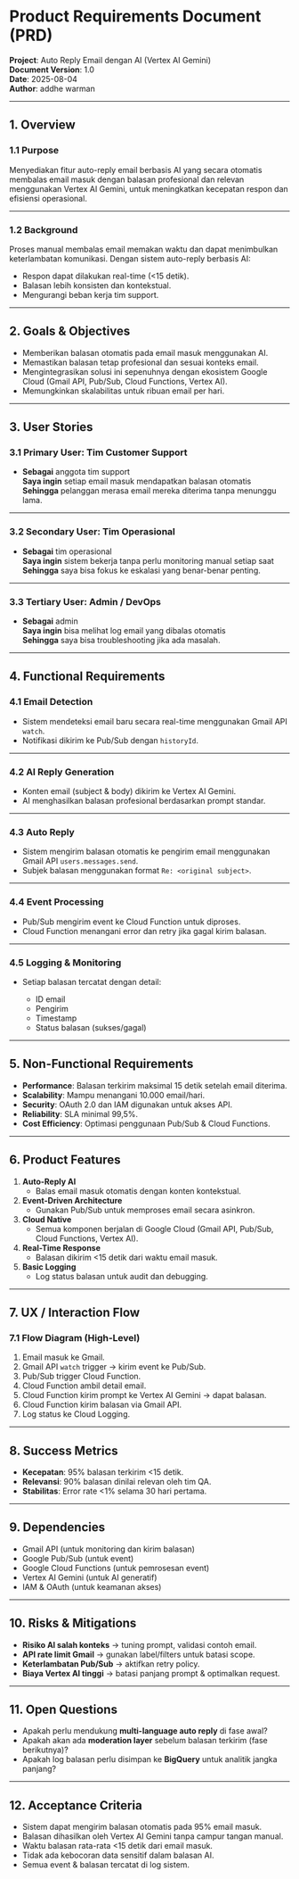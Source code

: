 # **Product Requirements Document (PRD)**

**Project**: Auto Reply Email dengan AI (Vertex AI Gemini)  
**Document Version**: 1.0  
**Date**: 2025-08-04  
**Author**: addhe warman  

---

## **1. Overview**

### **1.1 Purpose**

Menyediakan fitur auto-reply email berbasis AI yang secara otomatis membalas email masuk dengan balasan profesional dan relevan menggunakan Vertex AI Gemini, untuk meningkatkan kecepatan respon dan efisiensi operasional.

---

### **1.2 Background**

Proses manual membalas email memakan waktu dan dapat menimbulkan keterlambatan komunikasi. Dengan sistem auto-reply berbasis AI:

* Respon dapat dilakukan real-time (<15 detik).
* Balasan lebih konsisten dan kontekstual.
* Mengurangi beban kerja tim support.

---

## **2. Goals & Objectives**

* Memberikan balasan otomatis pada email masuk menggunakan AI.
* Memastikan balasan tetap profesional dan sesuai konteks email.
* Mengintegrasikan solusi ini sepenuhnya dengan ekosistem Google Cloud (Gmail API, Pub/Sub, Cloud Functions, Vertex AI).
* Memungkinkan skalabilitas untuk ribuan email per hari.

---

## **3. User Stories**

### **3.1 Primary User: Tim Customer Support**

* **Sebagai** anggota tim support  
  **Saya ingin** setiap email masuk mendapatkan balasan otomatis  
  **Sehingga** pelanggan merasa email mereka diterima tanpa menunggu lama.

---

### **3.2 Secondary User: Tim Operasional**

* **Sebagai** tim operasional  
  **Saya ingin** sistem bekerja tanpa perlu monitoring manual setiap saat  
  **Sehingga** saya bisa fokus ke eskalasi yang benar-benar penting.

---

### **3.3 Tertiary User: Admin / DevOps**

* **Sebagai** admin  
  **Saya ingin** bisa melihat log email yang dibalas otomatis  
  **Sehingga** saya bisa troubleshooting jika ada masalah.

---

## **4. Functional Requirements**

### **4.1 Email Detection**

* Sistem mendeteksi email baru secara real-time menggunakan Gmail API `watch`.
* Notifikasi dikirim ke Pub/Sub dengan `historyId`.

---

### **4.2 AI Reply Generation**

* Konten email (subject & body) dikirim ke Vertex AI Gemini.
* AI menghasilkan balasan profesional berdasarkan prompt standar.

---

### **4.3 Auto Reply**

* Sistem mengirim balasan otomatis ke pengirim email menggunakan Gmail API `users.messages.send`.
* Subjek balasan menggunakan format `Re: <original subject>`.

---

### **4.4 Event Processing**

* Pub/Sub mengirim event ke Cloud Function untuk diproses.
* Cloud Function menangani error dan retry jika gagal kirim balasan.

---

### **4.5 Logging & Monitoring**

* Setiap balasan tercatat dengan detail:

  * ID email  
  * Pengirim  
  * Timestamp  
  * Status balasan (sukses/gagal)  

---

## **5. Non-Functional Requirements**

* **Performance**: Balasan terkirim maksimal 15 detik setelah email diterima.
* **Scalability**: Mampu menangani 10.000 email/hari.
* **Security**: OAuth 2.0 dan IAM digunakan untuk akses API.
* **Reliability**: SLA minimal 99,5%.
* **Cost Efficiency**: Optimasi penggunaan Pub/Sub & Cloud Functions.

---

## **6. Product Features**

1. **Auto-Reply AI**  
   * Balas email masuk otomatis dengan konten kontekstual.  
2. **Event-Driven Architecture**  
   * Gunakan Pub/Sub untuk memproses email secara asinkron.  
3. **Cloud Native**  
   * Semua komponen berjalan di Google Cloud (Gmail API, Pub/Sub, Cloud Functions, Vertex AI).  
4. **Real-Time Response**  
   * Balasan dikirim <15 detik dari waktu email masuk.  
5. **Basic Logging**  
   * Log status balasan untuk audit dan debugging.  

---

## **7. UX / Interaction Flow**

### **7.1 Flow Diagram (High-Level)**

1. Email masuk ke Gmail.  
2. Gmail API `watch` trigger → kirim event ke Pub/Sub.  
3. Pub/Sub trigger Cloud Function.  
4. Cloud Function ambil detail email.  
5. Cloud Function kirim prompt ke Vertex AI Gemini → dapat balasan.  
6. Cloud Function kirim balasan via Gmail API.  
7. Log status ke Cloud Logging.  

---

## **8. Success Metrics**

* **Kecepatan**: 95% balasan terkirim <15 detik.  
* **Relevansi**: 90% balasan dinilai relevan oleh tim QA.  
* **Stabilitas**: Error rate <1% selama 30 hari pertama.  

---

## **9. Dependencies**

* Gmail API (untuk monitoring dan kirim balasan)  
* Google Pub/Sub (untuk event)  
* Google Cloud Functions (untuk pemrosesan event)  
* Vertex AI Gemini (untuk AI generatif)  
* IAM & OAuth (untuk keamanan akses)  

---

## **10. Risks & Mitigations**

* **Risiko AI salah konteks** → tuning prompt, validasi contoh email.  
* **API rate limit Gmail** → gunakan label/filters untuk batasi scope.  
* **Keterlambatan Pub/Sub** → aktifkan retry policy.  
* **Biaya Vertex AI tinggi** → batasi panjang prompt & optimalkan request.  

---

## **11. Open Questions**

* Apakah perlu mendukung **multi-language auto reply** di fase awal?  
* Apakah akan ada **moderation layer** sebelum balasan terkirim (fase berikutnya)?  
* Apakah log balasan perlu disimpan ke **BigQuery** untuk analitik jangka panjang?  

---

## **12. Acceptance Criteria**

* Sistem dapat mengirim balasan otomatis pada 95% email masuk.  
* Balasan dihasilkan oleh Vertex AI Gemini tanpa campur tangan manual.  
* Waktu balasan rata-rata <15 detik dari email masuk.  
* Tidak ada kebocoran data sensitif dalam balasan AI.  
* Semua event & balasan tercatat di log sistem.
